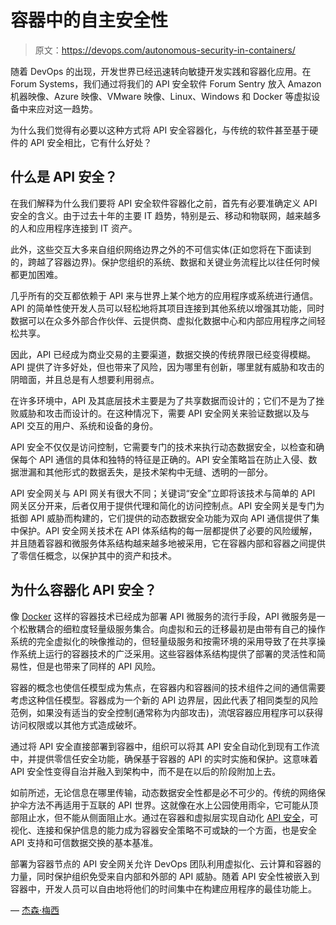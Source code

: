 # 容器中的自主安全性

> 原文：<https://devops.com/autonomous-security-in-containers/>

随着 DevOps 的出现，开发世界已经迅速转向敏捷开发实践和容器化应用。在 Forum Systems，我们通过将我们的 API 安全软件 Forum Sentry 放入 Amazon 机器映像、Azure 映像、VMware 映像、Linux、Windows 和 Docker 等虚拟设备中来应对这一趋势。

为什么我们觉得有必要以这种方式将 API 安全容器化，与传统的软件甚至基于硬件的 API 安全相比，它有什么好处？

## **什么是 API 安全？**

在我们解释为什么我们要将 API 安全软件容器化之前，首先有必要准确定义 API 安全的含义。由于过去十年的主要 IT 趋势，特别是云、移动和物联网，越来越多的人和应用程序连接到 IT 资产。

此外，这些交互大多来自组织网络边界之外的不可信实体(正如您将在下面读到的，跨越了容器边界)。保护您组织的系统、数据和关键业务流程比以往任何时候都更加困难。

几乎所有的交互都依赖于 API 来与世界上某个地方的应用程序或系统进行通信。API 的简单性使开发人员可以轻松地将其项目连接到其他系统以增强其功能，同时数据可以在众多外部合作伙伴、云提供商、虚拟化数据中心和内部应用程序之间轻松共享。

因此，API 已经成为商业交易的主要渠道，数据交换的传统界限已经变得模糊。API 提供了许多好处，但也带来了风险，因为哪里有创新，哪里就有威胁和攻击的阴暗面，并且总是有人想要利用弱点。

在许多环境中，API 及其底层技术主要是为了共享数据而设计的；它们不是为了挫败威胁和攻击而设计的。在这种情况下，需要 API 安全网关来验证数据以及与 API 交互的用户、系统和设备的身份。

API 安全不仅仅是访问控制，它需要专门的技术来执行动态数据安全，以检查和确保每个 API 通信的具体和独特的特征是正确的。API 安全策略旨在防止入侵、数据泄漏和其他形式的数据丢失，是技术架构中无缝、透明的一部分。

API 安全网关与 API 网关有很大不同；关键词“安全”立即将该技术与简单的 API 网关区分开来，后者仅用于提供代理和简化的访问控制点。API 安全网关是专门为抵御 API 威胁而构建的，它们提供的动态数据安全功能为双向 API 通信提供了集中保护。API 安全网关技术在 API 体系结构的每一层都提供了必要的风险缓解，并且随着容器和微服务体系结构越来越多地被采用，它在容器内部和容器之间提供了零信任概念，以保护其中的资产和技术。

## 为什么容器化 API 安全？

像 [Docker](https://www.docker.com/) 这样的容器技术已经成为部署 API 微服务的流行手段，API 微服务是一个松散耦合的细粒度轻量级服务集合。向虚拟和云的迁移最初是由带有自己的操作系统的完全虚拟化的映像推动的，但轻量级服务和按需环境的采用导致了在共享操作系统上运行的容器技术的广泛采用。这些容器体系结构提供了部署的灵活性和简易性，但是也带来了同样的 API 风险。

容器的概念也使信任模型成为焦点，在容器内和容器间的技术组件之间的通信需要考虑这种信任模型。容器成为一个新的 API 边界层，因此代表了相同类型的风险范例，如果没有适当的安全控制(通常称为内部攻击)，流氓容器应用程序可以获得访问权限或以其他方式造成破坏。

通过将 API 安全直接部署到容器中，组织可以将其 API 安全自动化到现有工作流中，并提供零信任安全功能，确保基于容器的 API 的实时实施和保护。这意味着 API 安全性变得自治并融入到架构中，而不是在以后的阶段附加上去。

如前所述，无论信息在哪里传输，动态数据安全性都是必不可少的。传统的网络保护伞方法不再适用于互联的 API 世界。这就像在水上公园使用雨伞，它可能从顶部阻止水，但不能从侧面阻止水。通过在容器和虚拟层实现自动化 [API 安全](https://devops.com/how-to-automate-an-api-security-program-without-adding-staff/)，可视化、连接和保护信息的能力成为容器安全策略不可或缺的一个方面，也是安全 API 支持和可信数据交换的基本基准。

部署为容器节点的 API 安全网关允许 DevOps 团队利用虚拟化、云计算和容器的力量，同时保护组织免受来自内部和外部的 API 威胁。随着 API 安全性被嵌入到容器中，开发人员可以自由地将他们的时间集中在构建应用程序的最佳功能上。

— [杰森·梅西](https://devops.com/author/jason-macy/)